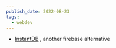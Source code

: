 ```yaml
---
publish_date: 2022-08-23
tags:
  - webdev
---
```

- [InstantDB](https://www.instantdb.com/dash) , another firebase alternative
